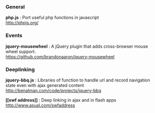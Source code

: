 ### General 

**php.js** : Port useful php functions in javascript   
http://phpjs.org/   

### Events 

**jquery-mousewheel** : A jQuery plugin that adds cross-browser mouse wheel support.   
https://github.com/brandonaaron/jquery-mousewheel

### Deeplinking

**jquery-bbq.js** : Libraries of function to handle url and record navigation state even with ajax generated content   
http://benalman.com/code/projects/jquery-bbq   

**[[swf address]]** : Deep linking in ajax and in flash apps   
http://www.asual.com/swfaddress